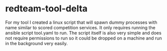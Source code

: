 # redteam-tool-delta

For my tool I created a linux script that will spawn dummy processes with name similar to scored competition services. It only requires running the ansible script tool.yaml to run. The script itself is also very simple and does not require permissions to run so it could be dropped on a machine and run in the background very easily.
